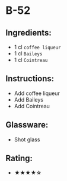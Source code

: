 # B-52

## Ingredients:
- 1 cl `coffee liqueur`
- 1 cl `Baileys`
- 1 cl `Cointreau`

## Instructions:
- Add coffee liqueur
- Add Baileys
- Add Cointreau

## Glassware:
- Shot glass

## Rating:
- ★★★★☆